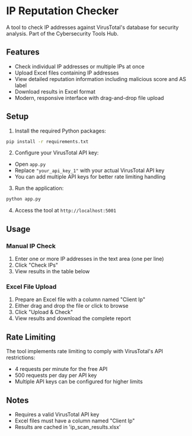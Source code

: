 # IP Reputation Checker

A tool to check IP addresses against VirusTotal's database for security analysis. Part of the Cybersecurity Tools Hub.

## Features

- Check individual IP addresses or multiple IPs at once
- Upload Excel files containing IP addresses
- View detailed reputation information including malicious score and AS label
- Download results in Excel format
- Modern, responsive interface with drag-and-drop file upload

## Setup

1. Install the required Python packages:
```bash
pip install -r requirements.txt
```

2. Configure your VirusTotal API key:
- Open `app.py`
- Replace `"your_api_key_1"` with your actual VirusTotal API key
- You can add multiple API keys for better rate limiting handling

3. Run the application:
```bash
python app.py
```

4. Access the tool at `http://localhost:5001`

## Usage

### Manual IP Check
1. Enter one or more IP addresses in the text area (one per line)
2. Click "Check IPs"
3. View results in the table below

### Excel File Upload
1. Prepare an Excel file with a column named "Client Ip"
2. Either drag and drop the file or click to browse
3. Click "Upload & Check"
4. View results and download the complete report

## Rate Limiting

The tool implements rate limiting to comply with VirusTotal's API restrictions:
- 4 requests per minute for the free API
- 500 requests per day per API key
- Multiple API keys can be configured for higher limits

## Notes

- Requires a valid VirusTotal API key
- Excel files must have a column named "Client Ip"
- Results are cached in 'ip_scan_results.xlsx' 